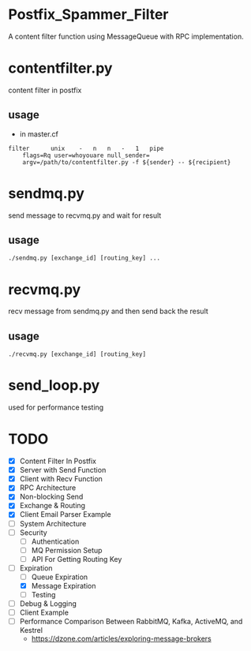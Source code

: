 # Postfix_Spammer_Filter
A content filter function using MessageQueue with RPC implementation.

# contentfilter.py
content filter in postfix
## usage
- in master.cf
```
filter		unix	-	n	n	-	1	pipe
	flags=Rq user=whoyouare null_sender=
	argv=/path/to/contentfilter.py -f ${sender} -- ${recipient}
```

# sendmq.py
send message to recvmq.py and wait for result
## usage
```
./sendmq.py [exchange_id] [routing_key] ...
```

# recvmq.py
recv message from sendmq.py and then send back the result
## usage
```
./recvmq.py [exchange_id] [routing_key]
```

# send_loop.py
used for performance testing

# TODO
- [x] Content Filter In Postfix
- [x] Server with Send Function
- [x] Client with Recv Function
- [x] RPC Architecture
- [x] Non-blocking Send
- [x] Exchange & Routing
- [x] Client Email Parser Example
- [ ] System Architecture
- [ ] Security
	- [ ] Authentication
	- [ ] MQ Permission Setup
	- [ ] API For Getting Routing Key
- [ ] Expiration
	- [ ] Queue Expiration
	- [x] Message Expiration
	- [ ] Testing
- [ ] Debug & Logging
- [ ] Client Example
- [ ] Performance Comparison Between RabbitMQ, Kafka, ActiveMQ, and Kestrel
	- https://dzone.com/articles/exploring-message-brokers
